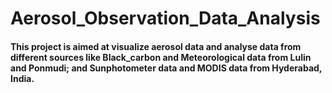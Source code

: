 # Aerosol_Observation_Data_Analysis

#### This project is aimed at visualize aerosol data and analyse data from different sources like Black_carbon and Meteorological data from Lulin and Ponmudi; and Sunphotometer data and MODIS data from Hyderabad, India.
